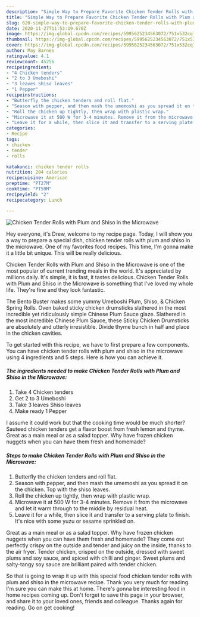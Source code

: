 ```yaml
---
description: "Simple Way to Prepare Favorite Chicken Tender Rolls with Plum and Shiso in the Microwave"
title: "Simple Way to Prepare Favorite Chicken Tender Rolls with Plum and Shiso in the Microwave"
slug: 620-simple-way-to-prepare-favorite-chicken-tender-rolls-with-plum-and-shiso-in-the-microwave
date: 2020-11-27T11:53:19.670Z
image: https://img-global.cpcdn.com/recipes/5995625234563072/751x532cq70/chicken-tender-rolls-with-plum-and-shiso-in-the-microwave-recipe-main-photo.jpg
thumbnail: https://img-global.cpcdn.com/recipes/5995625234563072/751x532cq70/chicken-tender-rolls-with-plum-and-shiso-in-the-microwave-recipe-main-photo.jpg
cover: https://img-global.cpcdn.com/recipes/5995625234563072/751x532cq70/chicken-tender-rolls-with-plum-and-shiso-in-the-microwave-recipe-main-photo.jpg
author: May Barnes
ratingvalue: 4.1
reviewcount: 45256
recipeingredient:
- "4 Chicken tenders"
- "2 to 3 Umeboshi"
- "3 leaves Shiso leaves"
- "1 Pepper"
recipeinstructions:
- "Butterfly the chicken tenders and roll flat."
- "Season with pepper, and then mash the umemoshi as you spread it on the chicken. Top with the shiso leaves."
- "Roll the chicken up tightly, then wrap with plastic wrap."
- "Microwave it at 500 W for 3-4 minutes. Remove it from the microwave and let it warm through to the middle by residual heat."
- "Leave it for a while, then slice it and transfer to a serving plate to finish. It&#39;s nice with some yuzu or sesame sprinkled on."
categories:
- Recipe
tags:
- chicken
- tender
- rolls

katakunci: chicken tender rolls 
nutrition: 204 calories
recipecuisine: American
preptime: "PT27M"
cooktime: "PT59M"
recipeyield: "2"
recipecategory: Lunch

---
```



![Chicken Tender Rolls with Plum and Shiso in the Microwave](https://img-global.cpcdn.com/recipes/5995625234563072/751x532cq70/chicken-tender-rolls-with-plum-and-shiso-in-the-microwave-recipe-main-photo.jpg)

Hey everyone, it's Drew, welcome to my recipe page. Today, I will show you a way to prepare a special dish, chicken tender rolls with plum and shiso in the microwave. One of my favorites food recipes. This time, I'm gonna make it a little bit unique. This will be really delicious.

Chicken Tender Rolls with Plum and Shiso in the Microwave is one of the most popular of current trending meals in the world. It's appreciated by millions daily. It's simple, it is fast, it tastes delicious. Chicken Tender Rolls with Plum and Shiso in the Microwave is something that I've loved my whole life. They're fine and they look fantastic.

The Bento Buster makes some yummy Umeboshi Plum, Shiso, &amp; Chicken Spring Rolls. Oven baked sticky chicken drumsticks slathered in the most incredible yet ridiculously simple Chinese Plum Sauce glaze. Slathered in the most incredible Chinese Plum Sauce, these Sticky Chicken Drumsticks are absolutely and utterly irresistible. Divide thyme bunch in half and place in the chicken cavities.


To get started with this recipe, we have to first prepare a few components. You can have chicken tender rolls with plum and shiso in the microwave using 4 ingredients and 5 steps. Here is how you can achieve it.

<!--inarticleads1-->

##### The ingredients needed to make Chicken Tender Rolls with Plum and Shiso in the Microwave:

1. Take 4 Chicken tenders
1. Get 2 to 3 Umeboshi
1. Take 3 leaves Shiso leaves
1. Make ready 1 Pepper


I assume it could work but that the cooking time would be much shorter? Sauteed chicken tenders get a flavor boost from fresh lemon and thyme. Great as a main meal or as a salad topper. Why have frozen chicken nuggets when you can have them fresh and homemade? 

<!--inarticleads2-->

##### Steps to make Chicken Tender Rolls with Plum and Shiso in the Microwave:

1. Butterfly the chicken tenders and roll flat.
1. Season with pepper, and then mash the umemoshi as you spread it on the chicken. Top with the shiso leaves.
1. Roll the chicken up tightly, then wrap with plastic wrap.
1. Microwave it at 500 W for 3-4 minutes. Remove it from the microwave and let it warm through to the middle by residual heat.
1. Leave it for a while, then slice it and transfer to a serving plate to finish. It&#39;s nice with some yuzu or sesame sprinkled on.


Great as a main meal or as a salad topper. Why have frozen chicken nuggets when you can have them fresh and homemade? They come out perfectly crispy on the outside and tender and juicy on the inside, thanks to the air fryer. Tender chicken, crisped on the outside, dressed with sweet plums and soy sauce, and spiced with chilli and ginger. Sweet plums and salty-tangy soy sauce are brilliant paired with tender chicken. 

So that is going to wrap it up with this special food chicken tender rolls with plum and shiso in the microwave recipe. Thank you very much for reading. I'm sure you can make this at home. There's gonna be interesting food in home recipes coming up. Don't forget to save this page in your browser, and share it to your loved ones, friends and colleague. Thanks again for reading. Go on get cooking!
